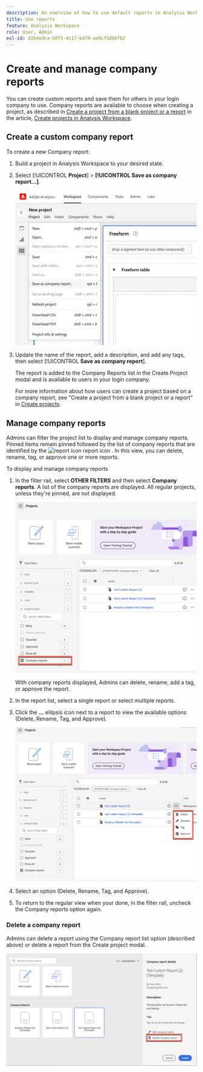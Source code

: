 ```yaml
---
description: An overview of how to use default reports in Analysis Workspace.
title: Use reports
feature: Analysis Workspace
role: User, Admin
exl-id: d2b4edca-b8f5-4c17-b470-ae0cf5d66fb2
---
```

# Create and manage company reports

You can create custom reports and save them for others in your login company to use. Company reports are available to choose when creating a project, as described in [Create a project from a blank project or a report](/help/analyze/analysis-workspace/build-workspace-project/create-projects.md#create-a-project-from-a-blank-project-or-a-report) in the article, [Create projects in Analysis Workspace](/help/analyze/analysis-workspace/build-workspace-project/create-projects.md).

## Create a custom company report

To create a new Company report:

1. Build a project in Analysis Workspace to your desired state.
1. Select [!UICONTROL **Project**] > **[!UICONTROL Save as company report…]**.
   
   ![Company report](assets/company-report.png)

1. Update the name of the report, add a description, and add any tags, then select [!UICONTROL **Save as company report**]. 

   The report is added to the Company Reports list in the Create Project modal and is available to users in your login company. 

   For more information about how users can create a project based on a company report, see "Create a project from a blank project or a report" in [Create projects](/help/analyze/analysis-workspace/build-workspace-project/create-projects.md).

## Manage company reports

Admins can filter the project list to display and manage company reports. Pinned items remain pinned followed by the list of company reports that are identified by the ![report icon](https://spectrum.adobe.com/static/icons/workflow_18/Smock_FileTemplate_18_N.svg) report icon . In this view, you can delete, rename, tag, or approve one or more reports.

To display and manage company reports

1.  In the filter rail, select **OTHER FILTERS** and then select **Company reports**. 
    A list of the company reports are displayed. All regular projects, unless they're pinned, are not displayed.

    ![Display company reports filters](assets/company-reports-filter.png)

    With company reports displayed, Admins can delete, rename, add a tag, or approve the report. 

1.  In the report list, select a single report or select multiple reports.

1.  Click the **...** elilpsis icon next to a report to view the available options (Delete, Rename, Tag, and Approve). 

    ![Company report actions](assets/company-reports-actions.png)

1.  Select an option (Delete, Rename, Tag, and Approve).

1.  To return to the regular view when your done, in the filter rail, uncheck the Company reports option again.

### Delete a company report

Admins can delete a report using the Company report list option (described above) or delete a report from the Create project modal.

![Other filters](assets/delete-fr-create-project-modal.png)
